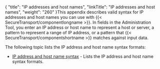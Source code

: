 {
    "title": "IP addresses and host names",
    "linkTitle": "IP addresses and host names",
    "weight": "260"
}This appendix describes valid syntax for IP addresses and host names you can use with {{< SecureTransport/componentlongname  >}}. In fields in the Administration Tool, you enter an IP address or host name to represent a host or server, a pattern to represent a range of IP address, or a pattern that {{< SecureTransport/componentshortname  >}} matches against input data.

The following topic lists the IP address and host name syntax formats:

-   <a href="r_st_ipaddressandhostnamesyntax" class="MCXref xref">IP address and host name syntax</a> - Lists the IP address and host name syntax formats.
